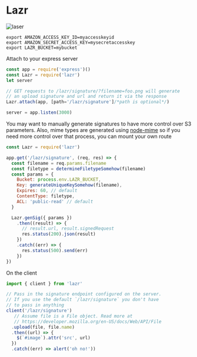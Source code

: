 
# Lazr

![laser](https://media2.giphy.com/media/RGz2rvIfZ9hU4/200.gif)

```
export AMAZON_ACCESS_KEY_ID=myaccesskeyid
export AMAZON_SECRET_ACCESS_KEY=mysecretaccesskey
export LAZR_BUCKET=mybucket
```
Attach to your express server

```javascript
const app = require('express')()
const Lazr = require('lazr')
let server

// GET requests to /lazr/signature/?filename=foo.png will generate
// an upload signature and url and return it via the response
Lazr.attach(app, [path='/lazr/signature']/*path is optional*/)

server = app.listen(3000)
```

You may want to manually generate signatures to have more control over S3 parameters. Also, mime types are generated using [node-mime](https://github.com/broofa/node-mime) so if you need more control over that process, you can mount your own route

```javascript
const Lazr = require('lazr')

app.get('/lazr/signature', (req, res) => {
  const filename = req.params.filename
  const filetype = determineFiletypeSomehow(filename)
  const params = {
    Bucket: process.env.LAZR_BUCKET,
    Key: generateUniqueKeySomehow(filename),
    Expires: 60, // default
    ContentType: filetype,
    ACL: 'public-read' // default
  }

  Lazr.genSig({ params })
    .then((result) => {
      // result.url, result.signedRequest
      res.status(200).json(result)
    })
    .catch((err) => {
      res.status(500).send(err)
    })
})
```

On the client

```javascript
import { client } from 'lazr'

// Pass in the signature endpoint configured on the server. 
// If you use the default `/lazr/signature` you don't have 
// to pass in anything
client('/lazr/signature')
   // Assume file is a File object. Read more at
   // https://developer.mozilla.org/en-US/docs/Web/API/File
  .upload(file, file.name)
  .then((url) => {
    $(`#image`).attr('src', url)
  })
  .catch((err) => alert('oh no!'))
```

